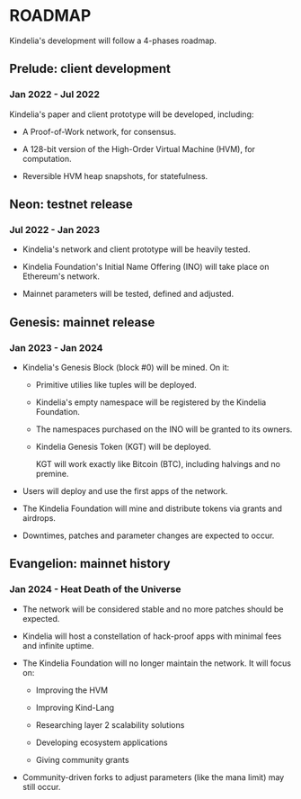 ROADMAP
=======

Kindelia's development will follow a 4-phases roadmap.

Prelude: client development
---------------------------

### Jan 2022 - Jul 2022

Kindelia's paper and client prototype will be developed, including:

- A Proof-of-Work network, for consensus.

- A 128-bit version of the High-Order Virtual Machine (HVM), for computation.

- Reversible HVM heap snapshots, for statefulness.

Neon: testnet release
---------------------

### Jul 2022 - Jan 2023

- Kindelia's network and client prototype will be heavily tested.

- Kindelia Foundation's Initial Name Offering (INO) will take place on Ethereum's network.

- Mainnet parameters will be tested, defined and adjusted.

Genesis: mainnet release
------------------------

### Jan 2023 - Jan 2024

- Kindelia's Genesis Block (block #0) will be mined. On it:

    - Primitive utilies like tuples will be deployed.

    - Kindelia's empty namespace will be registered by the Kindelia Foundation.

    - The namespaces purchased on the INO will be granted to its owners.

    - Kindelia Genesis Token (KGT) will be deployed.

        KGT will work exactly like Bitcoin (BTC), including halvings and no premine.

- Users will deploy and use the first apps of the network.

- The Kindelia Foundation will mine and distribute tokens via grants and airdrops.

- Downtimes, patches and parameter changes are expected to occur.

Evangelion: mainnet history
---------------------------

### Jan 2024 - Heat Death of the Universe

- The network will be considered stable and no more patches should be expected.

- Kindelia will host a constellation of hack-proof apps with minimal fees and infinite uptime.

- The Kindelia Foundation will no longer maintain the network. It will focus on:

  - Improving the HVM

  - Improving Kind-Lang

  - Researching layer 2 scalability solutions

  - Developing ecosystem applications

  - Giving community grants

- Community-driven forks to adjust parameters (like the mana limit) may still occur.
